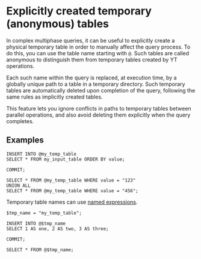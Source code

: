 
# Explicitly created temporary (anonymous) tables

In complex multiphase queries, it can be useful to explicitly create a physical temporary table in order to manually affect the query process. To do this, you can use the table name starting with `@`. Such tables are called anonymous to distinguish them from temporary tables created by YT operations.

Each such name within the query is replaced, at execution time, by a globally unique path to a table in a temporary directory. Such temporary tables are automatically deleted upon completion of the query, following the same rules as implicitly created tables.

This feature lets you ignore conflicts in paths to temporary tables between parallel operations, and also avoid deleting them explicitly when the query completes.

## Examples

```yql
INSERT INTO @my_temp_table
SELECT * FROM my_input_table ORDER BY value;

COMMIT;

SELECT * FROM @my_temp_table WHERE value = "123"
UNION ALL
SELECT * FROM @my_temp_table WHERE value = "456";
```

Temporary table names can use [named expressions](../expressions.md#named-nodes).

```yql
$tmp_name = "my_temp_table";

INSERT INTO @$tmp_name
SELECT 1 AS one, 2 AS two, 3 AS three;

COMMIT;

SELECT * FROM @$tmp_name;
```
